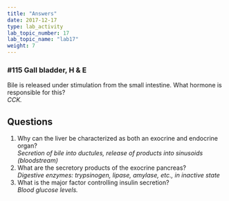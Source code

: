 ```yaml
---
title: "Answers"
date: 2017-12-17
type: lab_activity
lab_topic_number: 17
lab_topic_name: "lab17"
weight: 7
---
```

<div class="entrybody">
						<h3>#115 Gall bladder, H &amp; E</h3>

<p>Bile is released under stimulation from the small intestine.  What hormone is responsible for this? <br>
<em><span class="caps">CCK.</span></em></p>

<h2>Questions</h2>


<ol>
<li>Why can the liver be characterized as both an exocrine and endocrine organ? <br>
<em>Secretion of bile into ductules, release of products into sinusoids (bloodstream)</em></li>
<li>What are the secretory products of the exocrine pancreas? <br>
<em>Digestive enzymes: trypsinogen, lipase, amylase, etc., in inactive state</em></li>
<li>What is the major factor controlling insulin secretion?  <br>
<em>Blood glucose levels.</em></li>
</ol>


						
						
</div>
